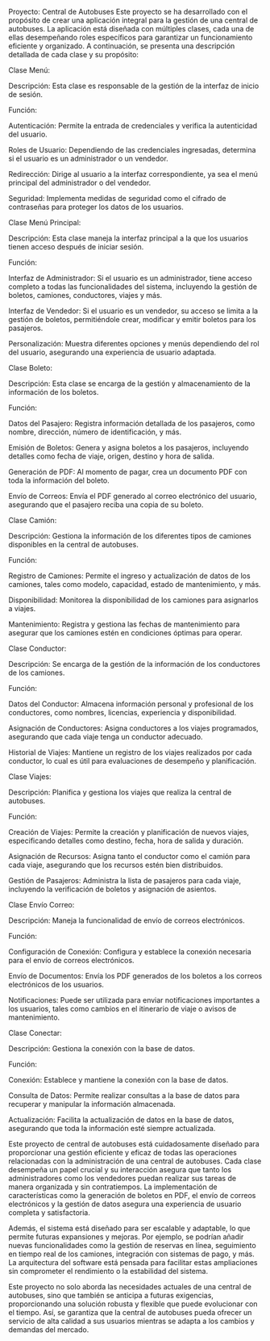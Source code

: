 Proyecto: Central de Autobuses
Este proyecto se ha desarrollado con el propósito de crear una aplicación integral para la gestión de una central de autobuses. La aplicación está diseñada con múltiples clases, cada una de ellas desempeñando roles específicos para garantizar un funcionamiento eficiente y organizado. A continuación, se presenta una descripción detallada de cada clase y su propósito:

Clase Menú:

Descripción: Esta clase es responsable de la gestión de la interfaz de inicio de sesión.

Función:

Autenticación: Permite la entrada de credenciales y verifica la autenticidad del usuario.

Roles de Usuario: Dependiendo de las credenciales ingresadas, determina si el usuario es un administrador o un vendedor.

Redirección: Dirige al usuario a la interfaz correspondiente, ya sea el menú principal del administrador o del vendedor.

Seguridad: Implementa medidas de seguridad como el cifrado de contraseñas para proteger los datos de los usuarios.

Clase Menú Principal:

Descripción: Esta clase maneja la interfaz principal a la que los usuarios tienen acceso después de iniciar sesión.

Función:

Interfaz de Administrador: Si el usuario es un administrador, tiene acceso completo a todas las funcionalidades del sistema, incluyendo la gestión de boletos, camiones, conductores, viajes y más.

Interfaz de Vendedor: Si el usuario es un vendedor, su acceso se limita a la gestión de boletos, permitiéndole crear, modificar y emitir boletos para los pasajeros.

Personalización: Muestra diferentes opciones y menús dependiendo del rol del usuario, asegurando una experiencia de usuario adaptada.

Clase Boleto:

Descripción: Esta clase se encarga de la gestión y almacenamiento de la información de los boletos.

Función:

Datos del Pasajero: Registra información detallada de los pasajeros, como nombre, dirección, número de identificación, y más.

Emisión de Boletos: Genera y asigna boletos a los pasajeros, incluyendo detalles como fecha de viaje, origen, destino y hora de salida.

Generación de PDF: Al momento de pagar, crea un documento PDF con toda la información del boleto.

Envío de Correos: Envía el PDF generado al correo electrónico del usuario, asegurando que el pasajero reciba una copia de su boleto.

Clase Camión:

Descripción: Gestiona la información de los diferentes tipos de camiones disponibles en la central de autobuses.

Función:

Registro de Camiones: Permite el ingreso y actualización de datos de los camiones, tales como modelo, capacidad, estado de mantenimiento, y más.

Disponibilidad: Monitorea la disponibilidad de los camiones para asignarlos a viajes.

Mantenimiento: Registra y gestiona las fechas de mantenimiento para asegurar que los camiones estén en condiciones óptimas para operar.

Clase Conductor:

Descripción: Se encarga de la gestión de la información de los conductores de los camiones.

Función:

Datos del Conductor: Almacena información personal y profesional de los conductores, como nombres, licencias, experiencia y disponibilidad.

Asignación de Conductores: Asigna conductores a los viajes programados, asegurando que cada viaje tenga un conductor adecuado.

Historial de Viajes: Mantiene un registro de los viajes realizados por cada conductor, lo cual es útil para evaluaciones de desempeño y planificación.

Clase Viajes:

Descripción: Planifica y gestiona los viajes que realiza la central de autobuses.

Función:

Creación de Viajes: Permite la creación y planificación de nuevos viajes, especificando detalles como destino, fecha, hora de salida y duración.

Asignación de Recursos: Asigna tanto el conductor como el camión para cada viaje, asegurando que los recursos estén bien distribuidos.

Gestión de Pasajeros: Administra la lista de pasajeros para cada viaje, incluyendo la verificación de boletos y asignación de asientos.

Clase Envío Correo:

Descripción: Maneja la funcionalidad de envío de correos electrónicos.

Función:

Configuración de Conexión: Configura y establece la conexión necesaria para el envío de correos electrónicos.

Envío de Documentos: Envía los PDF generados de los boletos a los correos electrónicos de los usuarios.

Notificaciones: Puede ser utilizada para enviar notificaciones importantes a los usuarios, tales como cambios en el itinerario de viaje o avisos de mantenimiento.

Clase Conectar:

Descripción: Gestiona la conexión con la base de datos.

Función:

Conexión: Establece y mantiene la conexión con la base de datos.

Consulta de Datos: Permite realizar consultas a la base de datos para recuperar y manipular la información almacenada.

Actualización: Facilita la actualización de datos en la base de datos, asegurando que toda la información esté siempre actualizada.

Este proyecto de central de autobuses está cuidadosamente diseñado para proporcionar una gestión eficiente y eficaz de todas las operaciones relacionadas con la administración de una central de autobuses. Cada clase desempeña un papel crucial y su interacción asegura que tanto los administradores como los vendedores puedan realizar sus tareas de manera organizada y sin contratiempos. La implementación de características como la generación de boletos en PDF, el envío de correos electrónicos y la gestión de datos asegura una experiencia de usuario completa y satisfactoria.

Además, el sistema está diseñado para ser escalable y adaptable, lo que permite futuras expansiones y mejoras. Por ejemplo, se podrían añadir nuevas funcionalidades como la gestión de reservas en línea, seguimiento en tiempo real de los camiones, integración con sistemas de pago, y más. La arquitectura del software está pensada para facilitar estas ampliaciones sin comprometer el rendimiento o la estabilidad del sistema.

Este proyecto no solo aborda las necesidades actuales de una central de autobuses, sino que también se anticipa a futuras exigencias, proporcionando una solución robusta y flexible que puede evolucionar con el tiempo. Así, se garantiza que la central de autobuses pueda ofrecer un servicio de alta calidad a sus usuarios mientras se adapta a los cambios y demandas del mercado.
